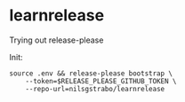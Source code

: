 # learnrelease
Trying out release-please

Init:
```
source .env && release-please bootstrap \
    --token=$RELEASE_PLEASE_GITHUB_TOKEN \
    --repo-url=nilsgstrabo/learnrelease

```